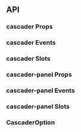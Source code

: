 ## API

### cascader Props

<field-table :data="cascaderProps"/>

### cascader Events

<field-table :data="cascaderEvents" type="emits"/>

### cascader Slots

<field-table :data="cascaderSlots" type="slots"/>

### cascader-panel Props

<field-table :data="cascaderPanelProps"/>

### cascader-panel Events

<field-table :data="cascaderPanelEvents" type="emits"/>

### cascader-panel Slots

<field-table :data="cascaderPanelSlots" type="slots"/>

### CascaderOption

<field-table :data="cascaderOption"/>

<script setup>
import { ref } from 'vue';

const cascaderProps = ref([
  {
    name: 'path-mode',
    desc: '绑定值是否为路径',
    type: 'boolean',
    value: 'false',
  },
  {
    name: 'multiple',
    desc: '是否为多选状态（多选模式默认开启搜索）',
    type: 'boolean',
    value: 'false',
  },
  {
    name: 'model-value (v-model)',
    desc: '绑定值',
    type: 'string| number| Record<string, any>| ( | string | number | Record<string, any> | (string | number | Record<string, any>)[] )[]| undefined',
    value: '-',
  },
  {
    name: 'default-value',
    desc: '默认值（非受控状态）',
    type: 'string| number| Record<string, any>| ( | string | number | Record<string, any> | (string | number | Record<string, any>)[] )[]| undefined',
    value: "'' | undefined | []",
  },
  {
    name: 'options',
    desc: '级联选择器的选项',
    type: 'CascaderOption[]',
    value: '[]',
  },
  {
    name: 'disabled',
    desc: '是否禁用',
    type: 'boolean',
    value: 'false',
  },
  {
    name: 'error',
    desc: '是否为错误状态',
    type: 'boolean',
    value: 'false',
  },
  {
    name: 'size',
    desc: '选择框的大小',
    type: "'mini' | 'small' | 'medium' | 'large'",
    value: "'medium'",
  },
  {
    name: 'allow-search',
    desc: '是否允许搜索',
    type: 'boolean',
    value: 'false (single) | true (multiple)',
  },
  {
    name: 'allow-clear',
    desc: '是否允许清除',
    type: 'boolean',
    value: 'false',
  },
  {
    name: 'input-value (v-model)',
    desc: '输入框的值',
    type: 'string',
    value: '-',
  },
  {
    name: 'default-input-value',
    desc: '输入框的默认值（非受控状态）',
    type: 'string',
    value: "''",
  },
  {
    name: 'popup-visible (v-model)',
    desc: '是否显示下拉框',
    type: 'boolean',
    value: '-',
  },
  {
    name: 'expand-trigger',
    desc: '展开下一级的触发方式',
    type: "'click' | 'hover'",
    value: "'click'",
  },
  {
    name: 'default-popup-visible',
    desc: '是否默认显示下拉框（非受控状态）',
    type: 'boolean',
    value: 'false',
  },
  {
    name: 'placeholder',
    desc: '占位符',
    type: 'string',
    value: '-',
  },
  {
    name: 'filter-option',
    desc: '自定义选项过滤方法',
    type: '(inputValue: string, option: CascaderOption) => boolean',
    value: '-',
  },
  {
    name: 'popup-container',
    desc: '弹出框的挂载容器',
    type: 'string | HTMLElement',
    value: '-',
  },
  {
    name: 'max-tag-count',
    desc: '多选模式下，最多显示的标签数量。0 表示不限制',
    type: 'number',
    value: '0',
  },
  {
    name: 'format-label',
    desc: '格式化展示内容',
    type: '(options: CascaderOption[]) => string',
    value: '-',
  },
  {
    name: 'trigger-props',
    desc: '下拉菜单的触发器属性',
    type: 'TriggerProps',
    value: '-',
  },
  {
    name: 'load-more',
    desc: '数据懒加载函数，传入时开启懒加载功能',
    type: '( option: CascaderOption, done: (children?: CascaderOption[]) => void) => void',
    value: '-',
  },
  {
    name: 'loading',
    desc: '是否为加载中状态',
    type: 'boolean',
    value: 'false',
  },
  {
    name: 'search-option-only-label',
    desc: '搜索下拉菜单中的选项是否仅展示标签',
    type: 'boolean',
    value: 'false',
  },
  {
    name: 'search-delay',
    desc: '触发搜索事件的延迟时间',
    type: 'number',
    value: '500',
  },
  {
    name: 'field-names',
    desc: '自定义 CascaderOption 中的字段',
    type: 'CascaderFieldNames',
    value: '-',
  },
  {
    name: 'value-key',
    desc: '用于确定选项键值的属性名',
    type: 'string',
    value: "'value'",
  },
  {
    name: 'fallback',
    desc: '自定义不存在选项的值的展示',
    type: 'boolean| (( value: | string | number | Record<string, unknown> | (string | number | Record<string, unknown>)[] ) => string)',
    value: 'true',
  },
  {
    name: 'expand-child',
    desc: '是否展开子菜单',
    type: 'boolean',
    value: 'false',
  },
  {
    name: 'tag-nowrap',
    desc: '标签内容不换行',
    type: 'boolean',
    value: 'false',
  },
]);

const cascaderEvents = ref([
  {
    name: 'change',
    desc: '选中值改变时触发',
    type: 'value: string | number | (string | number | (string | number)[])[] | undefined',
    value: '-',
  },
  {
    name: 'input-value-change',
    desc: '输入值改变时触发',
    type: 'value: string',
    value: '-',
  },
  {
    name: 'clear',
    desc: '点击清除按钮时触发',
    type: '-',
    value: '-',
  },
  {
    name: 'search',
    desc: '用户搜索时触发',
    type: 'value: string',
    value: '-',
  },
  {
    name: 'popup-visible-change',
    desc: '下拉框的显示状态改变时触发',
    type: 'visible: boolean',
    value: '-',
  },
  {
    name: 'focus',
    desc: '获得焦点时触发',
    type: 'ev: FocusEvent',
    value: '-',
  },
  {
    name: 'blur',
    desc: '失去焦点时触发',
    type: 'ev: FocusEvent',
    value: '-',
  },
]);

const cascaderSlots = ref([
  {
    name: 'label',
    desc: '选择框的显示内容',
    type: 'data: CascaderOption',
    value: '-',
  },
  {
    name: 'prefix',
    desc: '前缀元素',
    type: '-',
    value: '-',
  },
  {
    name: 'arrow-icon',
    desc: '选择框的箭头图标',
    type: '-',
    value: '-',
  },
  {
    name: 'loading-icon',
    desc: '选择框的加载中图标',
    type: '-',
    value: '-',
  },
  {
    name: 'search-icon',
    desc: '选择框的搜索图标',
    type: '-',
    value: '-',
  },
  {
    name: 'empty',
    desc: '选项为空时的显示内容',
    type: '-',
    value: '-',
  },
  {
    name: 'option',
    desc: '选项内容',
    type: 'data: CascaderOption',
    value: '-',
  },
]);

const cascaderPanelProps = ref([
  {
    name: 'path-mode',
    desc: '绑定值是否为路径',
    type: 'boolean',
    value: 'false',
  },
  {
    name: 'multiple',
    desc: '是否为多选状态（多选模式默认开启搜索）',
    type: 'boolean',
    value: 'false',
  },
  {
    name: 'model-value (v-model)',
    desc: '绑定值',
    type: 'string| number| Record<string, any>| ( | string | number | Record<string, any> | (string | number | Record<string, any>)[] )[]| undefined',
    value: '-',
  },
  {
    name: 'default-value',
    desc: '默认值（非受控状态）',
    type: 'string| number| Record<string, any>| ( | string | number | Record<string, any> | (string | number | Record<string, any>)[] )[]| undefined',
    value: "'' | undefined | []",
  },
  {
    name: 'options',
    desc: '级联选择器的选项',
    type: 'CascaderOption[]',
    value: '[]',
  },
  {
    name: 'expand-trigger',
    desc: '展开下一级的触发方式',
    type: 'string',
    value: "'click'",
  },
  {
    name: 'check-strictly',
    desc: '是否开启严格选择模式',
    type: 'boolean',
    value: 'false',
  },
  {
    name: 'load-more',
    desc: '数据懒加载函数，传入时开启懒加载功能',
    type: '( option: CascaderOption, done: (children?: CascaderOption[]) => void) => void',
    value: '-',
  },
  {
    name: 'field-names',
    desc: '自定义 CascaderOption 中的字段',
    type: 'CascaderFieldNames',
    value: '-',
  },
  {
    name: 'value-key',
    desc: '用于确定选项键值的属性名',
    type: 'string',
    value: "'value'",
  },
  {
    name: 'expand-child',
    desc: '是否展开子菜单',
    type: 'boolean',
    value: 'false',
  },
]);

const cascaderPanelEvents = ref([
  {
    name: 'change',
    desc: '选中值改变时触发',
    type: 'value: string | number | (string | number | (string | number)[])[] | undefined',
    value: '-',
  },
]);

const cascaderPanelSlots = ref([
  {
    name: 'empty',
    desc: '选项为空时的显示内容',
    type: '-',
    value: '-',
  },
]);

const cascaderOption = ref([
  {
    name: 'value',
    desc: '选项值',
    type: 'string | number | Record<string, any>',
    value: '-',
  },
  {
    name: 'label',
    desc: '选项文本',
    type: 'string',
    value: '-',
  },
  {
    name: 'render',
    desc: '自定义渲染',
    type: 'RenderFunction',
    value: '-',
  },
  {
    name: 'disabled',
    desc: '是否禁用',
    type: 'boolean',
    value: 'false',
  },
  {
    name: 'tagProps',
    desc: '展示的标签属性',
    type: 'TagProps',
    value: '-',
  },
  {
    name: 'children',
    desc: '下一级选项',
    type: 'CascaderOption[]',
    value: '-',
  },
  {
    name: 'isLeaf',
    desc: '是否是叶子节点',
    type: 'boolean',
    value: 'false',
  },
]);
</script>
